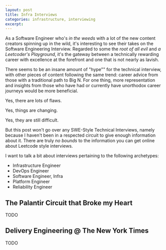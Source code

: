 ```yaml
---
layout: post
title: Infra Interviews
categories: infrastructure, interviewing
excerpt: 
---
```


As a Software Engineer who's *in the weeds* with a lot of the new content creators spinning up in the wild, it's interesting to see their takes on the Software Engineering Interview. Regarded to some the *root of all evil* and *a Leetcoder's Playground*, it's the gateway between a technically rewarding career with excellence at the forefront and one that is not nearly as lavish.

There seems to be an insane amount of "hype"" for the technical interview, with other pieces of content following the same trend: career advice from those with a traditional path to Big N. For one thing, more representation and insights from those who have had or currently have unorthodox career journeys would be more beneficial.

Yes, there are lots of flaws.

Yes, things are changing.

Yes, they are still difficult.

But this post won't go over any SWE-Style Technical Interviews, namely because I haven't been in a respected circuit to give enough information about it. There are truly *no bounds* to the information you can get online about Leetcode style interviews.

I want to talk a bit about interviews pertaining to the following archetypes:

* Infrastructure Engineer
* DevOps Engineer
* Software Engineer, Infra
* Platform Engineer
* Reliability Engineer

## The Palantir Circuit that Broke my Heart

TODO

## Delivery Engineering @ The New York Times

TODO

